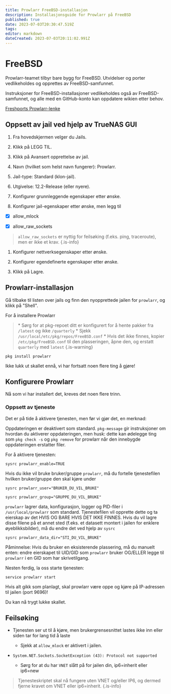 ```yaml
---
title: Prowlarr FreeBSD-installasjon
description: Installasjonsguide for Prowlarr på FreeBSD
published: true
date: 2023-07-03T20:30:47.519Z
tags: 
editor: markdown
dateCreated: 2023-07-03T20:11:02.991Z
---
```


# FreeBSD

Prowlarr-teamet tilbyr bare bygg for FreeBSD. Utvidelser og porter vedlikeholdes og opprettes av FreeBSD-samfunnet.

Instruksjoner for FreeBSD-installasjoner vedlikeholdes også av FreeBSD-samfunnet, og alle med en GitHub-konto kan oppdatere wikien etter behov.

[Freshports Prowlarr-lenke](https://www.freshports.org/net-p2p/prowlarr/)

## Oppsett av jail ved hjelp av TrueNAS GUI

1. Fra hovedskjermen velger du Jails.

1. Klikk på LEGG TIL.

1. Klikk på Avansert opprettelse av jail.

1. Navn (hvilket som helst navn fungerer): Prowlarr.

1. Jail-type: Standard (klon-jail).

1. Utgivelse: 12.2-Release (eller nyere).

1. Konfigurer grunnleggende egenskaper etter ønske.

1. Konfigurer jail-egenskaper etter ønske, men legg til

- [x] allow_mlock

- [x] allow_raw_sockets

> `allow_raw_sockets` er nyttig for feilsøking (f.eks. ping, traceroute), men er ikke et krav. {.is-info}

1. Konfigurer nettverksegenskaper etter ønske.

1. Konfigurer egendefinerte egenskaper etter ønske.

1. Klikk på Lagre.

## Prowlarr-installasjon

Gå tilbake til listen over jails og finn den nyopprettede jailen for `prowlarr`, og klikk på "Shell".

For å installere Prowlarr

> \* Sørg for at pkg-repoet ditt er konfigurert for å hente pakker fra `/latest` og ikke `/quarterly`
> \* Sjekk `/usr/local/etc/pkg/repos/FreeBSD.conf`
> \* Hvis det ikke finnes, kopier `/etc/pkg/FreeBSD.conf` til den plasseringen, åpne den, og erstatt `quarterly` med `latest`
{.is-warning}

```shell
pkg install prowlarr
```

Ikke lukk ut skallet ennå, vi har fortsatt noen flere ting å gjøre!

## Konfigurere Prowlarr

Nå som vi har installert det, kreves det noen flere trinn.

### Oppsett av tjeneste

Det er på tide å aktivere tjenesten, men før vi gjør det, en merknad:

Oppdateringen er deaktivert som standard. `pkg-message` gir instruksjoner om hvordan du aktiverer oppdateringen, men husk: dette kan ødelegge ting som `pkg check -s` og `pkg remove` for prowlarr når den innebygde oppdateringen erstatter filer.

For å aktivere tjenesten:

```shell
sysrc prowlarr_enable=TRUE
```

Hvis du ikke vil bruke bruker/gruppe `prowlarr`, må du fortelle tjenestefilen hvilken bruker/gruppe den skal kjøre under

```shell
sysrc prowlarr_user="BRUKER_DU_VIL_BRUKE"
```

```shell
sysrc prowlarr_group="GRUPPE_DU_VIL_BRUKE"
```

`prowlarr` lagrer data, konfigurasjon, logger og PID-filer i `/usr/local/prowlarr` som standard. Tjenestefilen vil opprette dette og ta eierskap av det HVIS OG BARE HVIS DET IKKE FINNES. Hvis du vil lagre disse filene på et annet sted (f.eks. et datasett montert i jailen for enklere øyeblikksbilder), må du endre det ved hjelp av `sysrc`

```shell
sysrc prowlarr_data_dir="STI_DU_VIL_BRUKE"
```

Påminnelse: Hvis du bruker en eksisterende plassering, må du manuelt enten: endre eierskapet til UID/GID som `prowlarr` bruker OG/ELLER legge til `prowlarr` i en GID som har skrivetilgang.

Nesten ferdig, la oss starte tjenesten:

```shell
service prowlarr start
```

Hvis alt gikk som planlagt, skal prowlarr være oppe og kjøre på IP-adressen til jailen (port 9696)!

Du kan nå trygt lukke skallet.

## Feilsøking

- Tjenesten ser ut til å kjøre, men brukergrensesnittet lastes ikke inn eller siden tar for lang tid å laste
  - Sjekk at `allow_mlock` er aktivert i jailen.
  
- `System.NET.Sockets.SocketException (43): Protocol not supported`
  - Sørg for at du har `VNET` slått på for jailen din, ip6=inherit eller ip6=new

> Tjenesteskriptet skal nå fungere uten VNET og/eller IP6, og dermed fjerne kravet om VNET eller ip6=inherit. {.is-info}